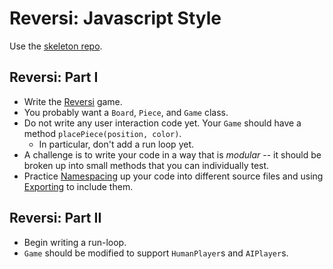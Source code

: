 # Reversi: Javascript Style

Use the [skeleton repo][reversi-skeleton].

[reversi-skeleton]: skeleton.zip?raw=true 

## Reversi: Part I

* Write the [Reversi][reversi] game.
* You probably want a `Board`, `Piece`, and `Game` class.
* Do not write any user interaction code yet. Your `Game` should have a
  method `placePiece(position, color)`.
    * In particular, don't add a run loop yet.
* A challenge is to write your code in a way that is *modular* -- it
  should be broken up into small methods that you can individually
  test.
* Practice [Namespacing][namespacing] up your code into different
  source files and using [Exporting][exporting] to include them.

[reversi]: http://en.wikipedia.org/wiki/Reversi
[namespacing]: http://addyosmani.com/blog/essential-js-namespacing/#beginners
[exporting]: http://stackoverflow.com/questions/11726525/nodejs-require-file-js-issues/11726614

## Reversi: Part II

* Begin writing a run-loop.
* `Game` should be modified to support `HumanPlayer`s and `AIPlayer`s.
